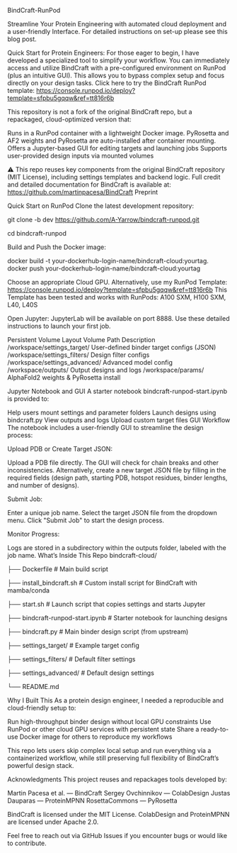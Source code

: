 BindCraft-RunPod

Streamline Your Protein Engineering with automated cloud deployment and a user-friendly Interface. For detailed instructions on set-up please see this blog post.

Quick Start for Protein Engineers: For those eager to begin, I have developed a specialized tool to simplify your workflow. You can immediately access and utilize BindCraft with a pre-configured environment on RunPod (plus an intuitive GUI). This allows you to bypass complex setup and focus directly on your design tasks. Click here to try the BindCraft RunPod template: https://console.runpod.io/deploy?template=sfpbu5gqqw&ref=tt816r6b


This repository is not a fork of the original BindCraft repo, but a repackaged, cloud-optimized version that:

Runs in a RunPod container with a lightweight Docker image.
PyRosetta and AF2 weights and PyRosetta are auto-installed after container mounting.
Offers a Jupyter-based GUI for editing targets and launching jobs
Supports user-provided design inputs via mounted volumes


⚠️ This repo reuses key components from the original BindCraft repository (MIT License), including settings templates and backend logic. Full credit and detailed documentation for BindCraft is available at: https://github.com/martinpacesa/BindCraft Preprint


Quick Start on RunPod
Clone the latest development repository:

git clone -b dev https://github.com/A-Yarrow/bindcraft-runpod.git

cd bindcraft-runpod

Build and Push the Docker image:

docker build -t your-dockerhub-login-name/bindcraft-cloud:yourtag.
docker push your-dockerhub-login-name/bindcraft-cloud:yourtag

Choose an appropriate Cloud GPU. Alternatively, use my RunPod Template: https://console.runpod.io/deploy?template=sfpbu5gqqw&ref=tt816r6b
	This Template has been tested and works with RunPods:
A100 SXM, H100 SXM, L40, L40S

Open Jupyter: JupyterLab will be available on port 8888. Use these detailed  instructions to launch your first job.

Persistent Volume Layout
Volume Path
Description
/workspace/settings_target/
User-defined binder target configs (JSON)
/workspace/settings_filters/
Design filter configs
/workspace/settings_advanced/
Advanced model config
/workspace/outputs/
Output designs and logs
/workspace/params/
AlphaFold2 weights & PyRosetta install 


Jupyter Notebook and GUI
A starter notebook bindcraft-runpod-start.ipynb is provided to:

Help users mount settings and parameter folders
Launch designs using bindcraft.py
View outputs and logs
Upload custom target files
GUI Workflow
The notebook includes a user-friendly GUI to streamline the design process:

Upload PDB or Create Target JSON:

Upload a PDB file directly. The GUI will check for chain breaks and other inconsistencies.
Alternatively, create a new target JSON file by filling in the required fields (design path, starting PDB, hotspot residues, binder lengths, and number of designs).

Submit Job:

Enter a unique job name.
Select the target JSON file from the dropdown menu.
Click "Submit Job" to start the design process.

Monitor Progress:

Logs are stored in a subdirectory within the outputs folder, labeled with the job name.
What’s Inside This Repo
bindcraft-cloud/

├── Dockerfile                   # Main build script

├── install_bindcraft.sh         # Custom install script for BindCraft with mamba/conda

├── start.sh                     # Launch script that copies settings and starts Jupyter

├── bindcraft-runpod-start.ipynb # Starter notebook for launching designs

├── bindcraft.py                 # Main binder design script (from upstream)

├── settings_target/             # Example target config

├── settings_filters/            # Default filter settings

├── settings_advanced/           # Default design settings

└── README.md

Why I Built This
As a protein design engineer, I needed a reproducible and cloud-friendly setup to:

Run high-throughput binder design without local GPU constraints
Use RunPod or other cloud GPU services with persistent state
Share a ready-to-use Docker image for others to reproduce my workflows

This repo lets users skip complex local setup and run everything via a containerized workflow, while still preserving full flexibility of BindCraft’s powerful design stack.

Acknowledgments
This project reuses and repackages tools developed by:

Martin Pacesa et al. — BindCraft
Sergey Ovchinnikov — ColabDesign
Justas Dauparas — ProteinMPNN
RosettaCommons — PyRosetta

BindCraft is licensed under the MIT License. ColabDesign and ProteinMPNN are licensed under Apache 2.0.

Feel free to reach out via GitHub Issues if you encounter bugs or would like to contribute.


